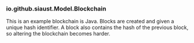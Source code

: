 ### io.github.siaust.Model.Blockchain
This is an example blockchain is Java.
Blocks are created and given a unique hash identifier.
A block also contains the hash of the previous block,
so altering the blockchain becomes harder.